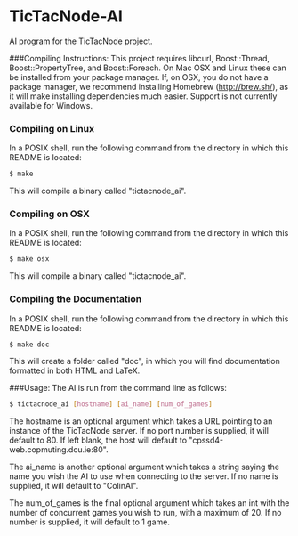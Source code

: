 TicTacNode-AI
=============

AI program for the TicTacNode project.

###Compiling Instructions:
This project requires libcurl, Boost::Thread, Boost::PropertyTree, and Boost::Foreach. On Mac OSX and 
Linux these can be installed from your package manager. If, on OSX, you do not have a package manager, we recommend 
installing Homebrew (http://brew.sh/), as it will make installing dependencies much easier.
 Support is not currently available for Windows.

### Compiling on Linux ###

In a POSIX shell, run the following command from the directory in which this README is located:
```bash
$ make
```
This will compile a binary called "tictacnode_ai".

### Compiling on OSX ###

In a POSIX shell, run the following command from the directory in which this README is located:
```bash
$ make osx
```
This will compile a binary called "tictacnode_ai".

### Compiling the Documentation ###

In a POSIX shell, run the following command from the directory in which this README is located:
```bash
$ make doc
```
This will create a folder called "doc", in which you will find documentation formatted in both HTML and LaTeX. 

###Usage:
The AI is run from the command line as follows:
```bash
$ tictacnode_ai [hostname] [ai_name] [num_of_games]
```

The hostname is an optional argument which takes a URL pointing to an instance of the TicTacNode 
server. If no port number is supplied, it will default to 80. If left blank, the host will default to 
"cpssd4-web.copmuting.dcu.ie:80".

The ai_name is another optional argument which takes a string saying the name you wish the AI to use 
when connecting to the server. If no name is supplied, it will default to "ColinAI".

The num_of_games is the final optional argument which takes an int with the number of concurrent games you wish to run, with
a maximum of 20. If no number is supplied, it will default to 1 game.
